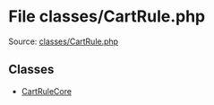 File classes/CartRule.php
=========

Source: [classes/CartRule.php](https://github.com/PrestaShop/PrestaShop/blob/1.6.0.7/classes/CartRule.php)


Classes
-------

* [CartRuleCore](class.CartRuleCore.md)


